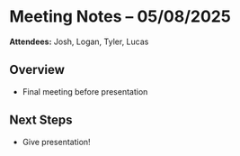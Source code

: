# Meeting Notes – 05/08/2025
**Attendees:** Josh, Logan, Tyler, Lucas

## Overview
- Final meeting before presentation
## Next Steps
- Give presentation!
